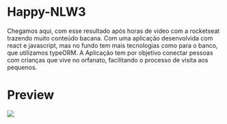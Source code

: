 # Happy-NLW3
Chegamos aqui, com esse resultado após horas de video com a rocketseat trazendo muito conteúdo bacana.
Com uma aplicação desenvolvida com react e javascript, mas no fundo tem mais tecnologias como para o banco, que utilizamos typeORM.
A Aplicação tem por objetivo conectar pessoas com crianças que vive no orfanato, facilitando o processo de visita aos pequenos.
# Preview

![](./overview_frontend.gif)